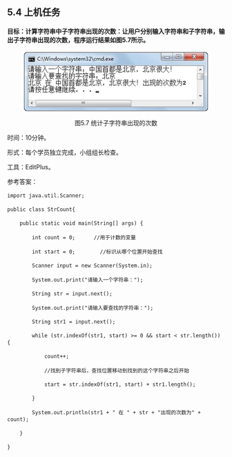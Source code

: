## 5.4  上机任务


#### 目标：计算字符串中子字符串出现的次数：让用户分别输入字符串和子字符串，输出子字符串出现的次数，程序运行结果如图5.7所示。

<p align="center"><img  src="../../img/d5z/tu5.7.png"/></p>
<p align="center"> 图5.7  统计子字符串出现的次数 </p>  


时间：10分钟。

 


形式：每个学员独立完成，小组组长检查。


工具：EditPlus。

参考答案：


```
import java.util.Scanner;

public class StrCount{

    public static void main(String[] args) {   

        int count = 0;      //用于计数的变量

        int start = 0;        //标识从哪个位置开始查找

        Scanner input = new Scanner(System.in);

        System.out.print("请输入一个字符串：");

        String str = input.next();

        System.out.print("请输入要查找的字符串：");

        String str1 = input.next();

        while (str.indexOf(str1, start) >= 0 && start < str.length()) {

            count++;

            //找到子字符串后，查找位置移动到找到的这个字符串之后开始

            start = str.indexOf(str1, start) + str1.length();

        }

        System.out.println(str1 + " 在 " + str + "出现的次数为" + count);

    }

}
```


